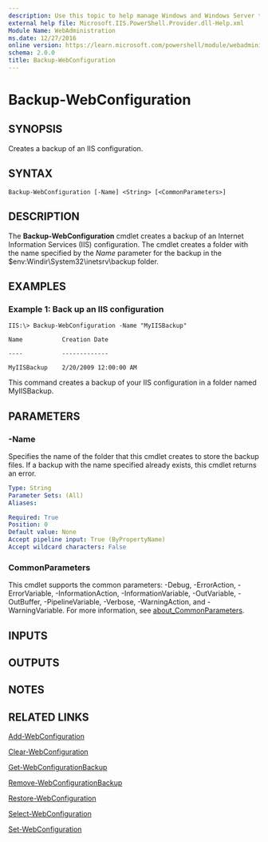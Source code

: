 ```yaml
---
description: Use this topic to help manage Windows and Windows Server technologies with Windows PowerShell.
external help file: Microsoft.IIS.PowerShell.Provider.dll-Help.xml
Module Name: WebAdministration
ms.date: 12/27/2016
online version: https://learn.microsoft.com/powershell/module/webadministration/backup-webconfiguration?view=windowsserver2016-ps&wt.mc_id=ps-gethelp
schema: 2.0.0
title: Backup-WebConfiguration
---
```


# Backup-WebConfiguration

## SYNOPSIS
Creates a backup of an IIS configuration.

## SYNTAX

```
Backup-WebConfiguration [-Name] <String> [<CommonParameters>]
```

## DESCRIPTION
The **Backup-WebConfiguration** cmdlet creates a backup of an Internet Information Services (IIS) configuration.
The cmdlet creates a folder with the name specified by the *Name* parameter for the backup in the $env:Windir\System32\inetsrv\backup folder.

## EXAMPLES

### Example 1: Back up an IIS configuration
```
IIS:\> Backup-WebConfiguration -Name "MyIISBackup"

Name           Creation Date

----           -------------

MyIISBackup    2/20/2009 12:00:00 AM
```

This command creates a backup of your IIS configuration in a folder named MyIISBackup.

## PARAMETERS

### -Name
Specifies the name of the folder that this cmdlet creates to store the backup files.
If a backup with the name specified already exists, this cmdlet returns an error.

```yaml
Type: String
Parameter Sets: (All)
Aliases: 

Required: True
Position: 0
Default value: None
Accept pipeline input: True (ByPropertyName)
Accept wildcard characters: False
```

### CommonParameters
This cmdlet supports the common parameters: -Debug, -ErrorAction, -ErrorVariable, -InformationAction, -InformationVariable, -OutVariable, -OutBuffer, -PipelineVariable, -Verbose, -WarningAction, and -WarningVariable. For more information, see [about_CommonParameters](https://go.microsoft.com/fwlink/?LinkID=113216).

## INPUTS

## OUTPUTS

## NOTES

## RELATED LINKS

[Add-WebConfiguration](./Add-WebConfiguration.md)

[Clear-WebConfiguration](./Clear-WebConfiguration.md)

[Get-WebConfigurationBackup](./Get-WebConfigurationBackup.md)

[Remove-WebConfigurationBackup](./Remove-WebConfigurationBackup.md)

[Restore-WebConfiguration](./Restore-WebConfiguration.md)

[Select-WebConfiguration](./Select-WebConfiguration.md)

[Set-WebConfiguration](./Set-WebConfiguration.md)

